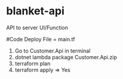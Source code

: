 # blanket-api
API to server UI/Function



#Code Deploy
File = main.tf
1. Go to Customer.Api in terminal
2. dotnet lambda package Customer.Api.zip
3. terraform plan
4. terraform apply => Yes